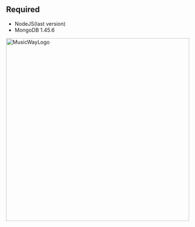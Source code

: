 
## Required 
- NodeJS(last version)
- MongoDB 1.45.6

  
<img width="500" height="500" alt="MusicWayLogo" src="https://github.com/user-attachments/assets/fa871046-65f3-46de-a4a3-539906b4fb29" />
